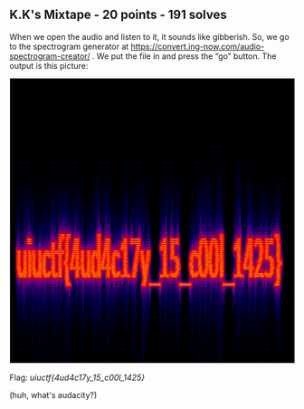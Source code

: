 ## K.K's Mixtape - 20 points - 191 solves

When we open the audio and listen to it, it sounds like gibberish. So, we go to the spectrogram generator at https://convert.ing-now.com/audio-spectrogram-creator/ . We put the file in and press the “go” button. The output is this picture:

![](Images/K_K_s_Mixtape/writeup1.PNG)

Flag: *uiuctf{4ud4c17y_15_c00l_1425}*

(huh, what's audacity?)
